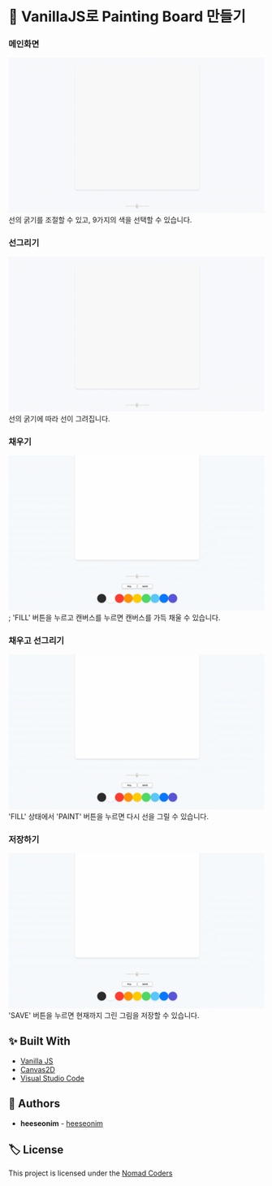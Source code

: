 # 🎨 VanillaJS로 Painting Board 만들기

### 메인화면
![main](./images/메인.gif)
선의 굵기를 조절할 수 있고, 9가지의 색을 선택할 수 있습니다.

### 선그리기
![stroke](./images/선그리기.gif)
선의 굵기에 따라 선이 그려집니다.

### 채우기
![fill](./images/채우기.gif);
'FILL' 버튼을 누르고 캔버스를 누르면 캔버스를 가득 채울 수 있습니다.

### 채우고 선그리기
![fillandstroke](./images/채우고선그리기.gif)
'FILL' 상태에서 'PAINT' 버튼을 누르면 다시 선을 그릴 수 있습니다.

### 저장하기
![save](./images/저장2.gif)
'SAVE' 버튼을 누르면 현재까지 그린 그림을 저장할 수 있습니다.

## :sparkles: Built With

* [Vanilla JS](http://vanilla-js.com/)
* [Canvas2D](https://developer.mozilla.org/ko/docs/Web/API/CanvasRenderingContext2D)
* [Visual Studio Code](https://code.visualstudio.com/)

## :see_no_evil: Authors

* **heeseonim** - [heeseonim](https://github.com/heeseonim)

## :label: License

This project is licensed under the [Nomad Coders](https://academy.nomadcoders.co/)
